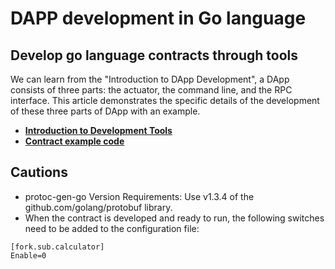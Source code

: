# DAPP development in Go language

## Develop go language contracts through tools
We can learn from the "Introduction to DApp Development", a DApp consists of three parts: the actuator, the command line, and the RPC interface. This article demonstrates the specific details of the development of these three parts of DApp with an example.

- <font color=blue>**[Introduction to Development Tools](https://github.com/33cn/chain33/blob/master/cmd/tools/doc/gendapp.md)**</font>
- <font color=blue>**[Contract example code](https://github.com/bysomeone/plugin/tree/dapp-example-calculator)**</font>

## Cautions

- protoc-gen-go Version Requirements: Use v1.3.4 of the github.com/golang/protobuf library.
- When the contract is developed and ready to run, the following switches need to be added to the configuration file:
```
[fork.sub.calculator]
Enable=0
```

